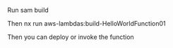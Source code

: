 Run
sam build 

Then 
nx run aws-lambdas:build-HelloWorldFunction01

Then you can deploy or invoke the function
